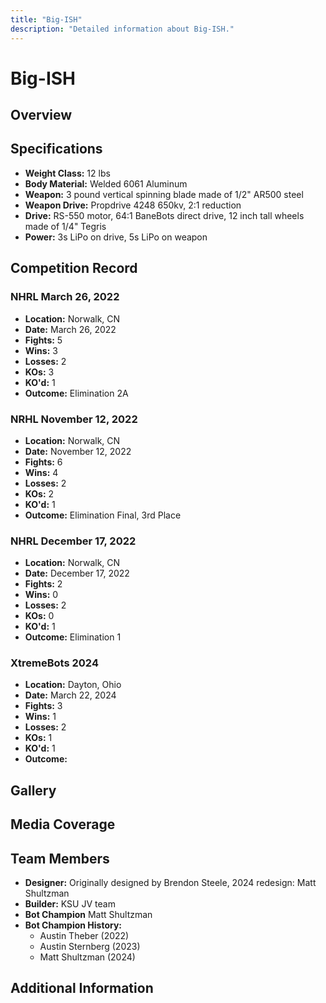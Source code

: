 ```yaml
---
title: "Big-ISH"
description: "Detailed information about Big-ISH."
---
```


# Big-ISH

## Overview
<!-- A brief description of the bot, its design, and its capabilities.-->


## Specifications
- **Weight Class:** 12 lbs
- **Body Material:** Welded 6061 Aluminum
- **Weapon:** 3 pound vertical spinning blade made of 1/2" AR500 steel
- **Weapon Drive:** Propdrive 4248 650kv, 2:1 reduction
- **Drive:** RS-550 motor, 64:1 BaneBots direct drive, 12 inch tall wheels made of 1/4" Tegris
- **Power:** 3s LiPo on drive, 5s LiPo on weapon

## Competition Record

### NHRL March 26, 2022
- **Location:** Norwalk, CN
- **Date:** March 26, 2022
- **Fights:** 5
- **Wins:** 3
- **Losses:** 2
- **KOs:** 3
- **KO'd:** 1
- **Outcome:** Elimination 2A

### NRHL November 12, 2022
- **Location:** Norwalk, CN
- **Date:** November 12, 2022
- **Fights:** 6
- **Wins:** 4
- **Losses:** 2
- **KOs:** 2
- **KO'd:** 1
- **Outcome:** Elimination Final, 3rd Place

### NHRL December 17, 2022
- **Location:** Norwalk, CN
- **Date:** December 17, 2022
- **Fights:** 2
- **Wins:** 0
- **Losses:** 2
- **KOs:** 0
- **KO'd:** 1
- **Outcome:** Elimination 1

### XtremeBots 2024
- **Location:** Dayton, Ohio
- **Date:** March 22, 2024
- **Fights:** 3
- **Wins:** 1
- **Losses:** 2
- **KOs:** 1
- **KO'd:** 1
- **Outcome:** 

## Gallery
<!-- A section for images of the bot in action, at rest, or during competitions. -->




## Media Coverage
<!--  Links to articles, videos, or other media coverage of the bot. -->




## Team Members
- **Designer:** Originally designed by Brendon Steele, 2024 redesign: Matt Shultzman
- **Builder:** KSU JV team
- **Bot Champion** Matt Shultzman
- **Bot Champion History:** 
    - Austin Theber (2022) 
    - Austin Sternberg (2023)
    - Matt Shultzman (2024)

## Additional Information
<!-- Any other relevant information, anecdotes, or fun facts about the bot-->

